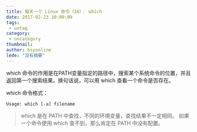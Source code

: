 ```yaml
---
title: 每天一个 Linux 命令（16）： which
date: 2017-02-23 10:09:09
tags:
 - untag
category: 
 - uncategory
thumbnail: 
author: bsyonline
lede: "没有摘要"
---
```


which 命令的作用是在PATH变量指定的路径中，搜索某个系统命令的位置，并且返回第一个搜索结果。换句话说，可以用 which 查看一个命令是否存在。

<!-- more -->

which 命令格式：

```
Usage: which [-a] filename
```

>which 是在 PATH 中查找，不同的环境变量，查找结果不一定相同。
>如果一个命令使用 which 查不到，那么肯定在 PATH 中没有配置。
